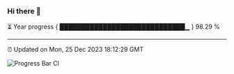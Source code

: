 ### Hi there 👋

⏳ Year progress { █████████████████████████████▁ } 98.29 %

---

⏰ Updated on Mon, 25 Dec 2023 18:12:29 GMT

![Progress Bar CI](https://github.com/liununu/liununu/workflows/Progress%20Bar%20CI/badge.svg)

